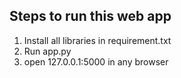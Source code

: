 ## Steps to run this web app
1. Install all libraries in requirement.txt
2. Run app.py
3. open 127.0.0.1:5000 in any browser
